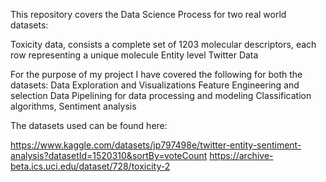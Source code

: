 This repository covers the Data Science Process for two real world datasets:

Toxicity data, consists a complete set of 1203 molecular descriptors, each row representing a unique molecule
Entity level Twitter Data

For the purpose of my project I have covered the following for both the datasets:
Data Exploration and Visualizations
Feature Engineering and selection
Data Pipelining for data processing and modeling
Classification algorithms, Sentiment analysis


The datasets used can be found here:

https://www.kaggle.com/datasets/jp797498e/twitter-entity-sentiment-analysis?datasetId=1520310&sortBy=voteCount
https://archive-beta.ics.uci.edu/dataset/728/toxicity-2
